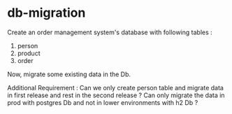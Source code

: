 # db-migration
Create an order management system's database with following tables : 
1. person
2. product
3. order

Now, migrate some existing data in the Db.

Additional Requirement :
    Can we only create person table and migrate data in first release and rest in the second release ?
    Can only migrate the data in prod with postgres Db and not in lower environments with h2 Db ?